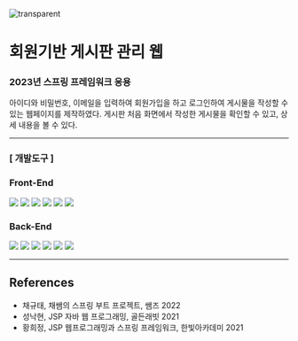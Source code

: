 ![transparent](https://capsule-render.vercel.app/api?type=transparent&fontColor=timeGradient&text=zblog2023&height=150&fontSize=60&desc=Spring%20Framework&descAlignY=75&descAlign=60)

# 회원기반 게시판 관리 웹

   ### 2023년 스프링 프레임워크 응용
   아이디와 비밀번호, 이메일을 입력하여 회원가입을 하고 로그인하여 게시물을 작성할 수 있는 웹페이지를 제작하였다. 게시판 처음 화면에서 작성한 게시물을 확인할 수 있고, 상세 내용을 볼 수 있다.
   
   <hr>

   ### [ 개발도구 ]
   
   ### Front-End
   
   <a href="" target="_blank">
  <img src="https://img.shields.io/badge/HTML_5.0-E34F26?style=flat&logo=HTML5&logoColor=white"/></a>
  <a href="" target="_blank">
  <img src="https://img.shields.io/badge/CSS-1572B6?style=flat&logo=CSS3&logoColor=white"/></a>
  <a href="" target="_blank">
  <img src="https://img.shields.io/badge/Bootstrap_5-7952B3?style=flat&logo=Bootstrap&logoColor=white"/></a>
  <a href="" target="_blank">
  <img src="https://img.shields.io/badge/JavaScript-F7DF1E?style=flat&logo=JavaScript&logoColor=black"/></a>
  <a href="" target="_blank">
  <img src="https://img.shields.io/badge/jQuery_3.5.1-0769AD?style=flat&logo=jQuery&logoColor=white"/></a>
  <a href="" target="_blank">
  <img src="https://img.shields.io/badge/Ajax_3.5.1-23C8D2?style=flat&logo=Ajax&logoColor=black"/></a>
  
  ### Back-End
  
   <a href="" target="_blank">
  <img src="https://img.shields.io/badge/Java_17-FF7800?style=flat&logo=Java&logoColor=white"/></a>
  <a href="" target="_blank">
  <img src="https://img.shields.io/badge/Apache_Tomcat_9.0-F8DC75?style=flat&logo=apachetomcat&logoColor=black"/></a>
  <a href="" target="_blank">
  <img src="https://img.shields.io/badge/SpringToolSuite_4-6DB33F?style=flat&logo=spring&logoColor=white"/></a>
  <a href="" target="_blank">
  <img src="https://img.shields.io/badge/Spring_Boot_3.0-6DB33F?style=flat&logo=springboot&logoColor=white"/></a>
  <a href="" target="_blank">
  <img src="https://img.shields.io/badge/H2_database_2.1.214-00AFAA?style=flat&logo=h2database&logoColor=white"/></a>
  <a href="" target="_blank">
  <img src="https://img.shields.io/badge/MySQL-4479A1?style=flat&logo=mysql&logoColor=white"/></a>
  
   <hr>
   
   ## References
- 채규태, 채쌤의 스프링 부트 프로젝트, 쌤즈 2022 <br>
- 성낙현, JSP 자바 웹 프로그래밍, 골든래빗 2021 <br>
- 황희정, JSP 웹프로그래밍과 스프링 프레임워크, 한빛아카데미 2021 <br>
